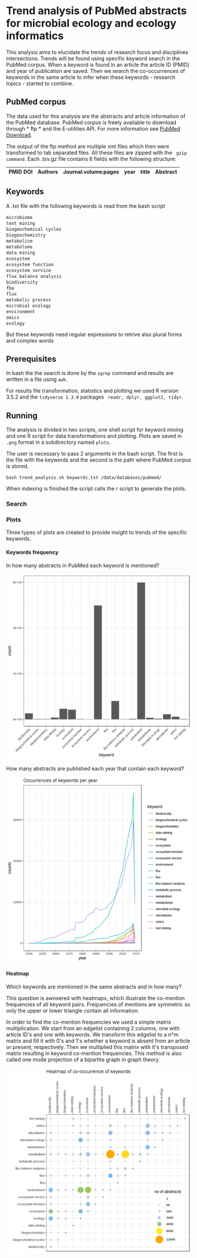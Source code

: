 # Trend analysis of PubMed abstracts for microbial ecology and ecology informatics

This analysis aims to elucidate the trends of research focus and disciplines intersections. Trends will be found using specific keyword search in the PubMed corpus. When a keyword is found in an article the article ID (PMID) and year of publication are saved. Then we search the co-occurrences of keywords in the same article to infer when these keywords - research topics - started to combine.

## PubMed corpus

The data used for this analysis are the abstracts and article information of the PubMed database. PubMed corpus is freely available to download through * ftp * and the E-utilities API. For more information see [PubMed Download](https://www.nlm.nih.gov/databases/download/pubmed_medline_documentation.html).

The output of the ftp method are multiple xml files which then were transformed to tab separated files. All these files are zipped with the ``` gzip command```. Each .tsv.gz file contains 6 fields with the following structure:

 | PMID DOI |  Authors | Journal.volume:pages  | year  | title | Abstract  |
 | --- | --- | --- | --- | --- | --- |

## Keywords

A .txt file with the following keywords is read from the bash script

```
microbiome
text mining
biogeochemical cycles
biogeochemistry
metabolism
metabolome
data mining
ecosystem
ecosystem function
ecosystem service
flux balance analysis
biodiversity
fba
flux
metabolic process
microbial ecology
environment
omics
ecology
```
But these keywords need regular expressions to retrive also plural forms and complex words

## Prerequisites

In bash the the search is done by the ``` zgrep ``` command and results are written in a file using ``` awk ```.

For results file transformation, statistics and plotting we used R version 3.5.2 and the ``` tidyverse 1.3.0 ``` packages ``` readr, dplyr, ggplot2, tidyr```.

## Running

The analysis is divided in two scripts, one shell script for keyword mining and one R script for data transformations and plotting. Plots are saved in ```.png``` format in a subdirectory named ``` plots ```.

The user is necessary to pass 2 arguments in the bash script. The first is the file with the keywords and the second is the path where PubMed corpus is stored.

```
bash trend_analysis.sh keywords.txt /data/databases/pubmed/

```

When indexing is finished the script calls the r script to generate the plots.

### Search

### Plots

Three types of plots are created to provide insight to trends of the specific keywords.

#### Keywords frequency

In how many abstracts in PubMed each keyword is mentioned?

![Keyword mentions in PubMed](plots/pubmed_keyword_frequency.png)

How many abstracts are published each year that contain each keyword?

![Keywords per year in PubMed](plots/pubmed_keyword_per_year.png)

#### Heatmap

Which keywords are mentioned in the same abstracts and in how many?

This question is awnsered with heatmaps, which illustrate the co-mention frequencies of all keyword pairs. Frequencies of mentions are symmetric so only the upper or lower triangle contain all information.

In order to find the co-mention frequencies we used a simple matrix multiplication. We start from an edgelist containing 2 columns, one with article ID's and one with keywords. We transform this edgelist to a n*m matrix and fill it with 0's and 1's whether a keyword is absent from an article or present, respectively. Then we multiplied this matrix with it's transposed matrix resulting in keyword co-mention frequencies. This method is also called one mode projection of a bipartite graph in graph theory.


![Heatmap](plots/pubmed_keyword_heatmap.png)


